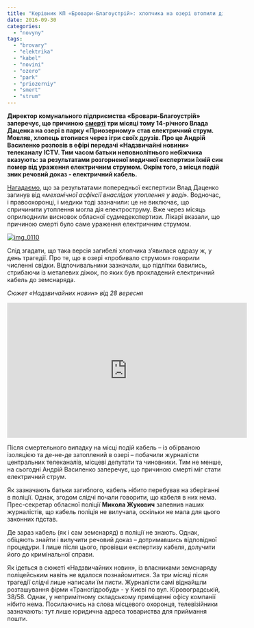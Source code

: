 ```yaml
---
title: "Керівник КП «Бровари-Благоустрій»: хлопчика на озері втопили діти, електрострум від земснаряда ні до чого – ВІДЕО"
date: 2016-09-30
categories: 
  - "novyny"
tags: 
  - "brovary"
  - "elektrika"
  - "kabel"
  - "novini"
  - "ozero"
  - "park"
  - "priozerniy"
  - "smert"
  - "strum"
---
```


**Директор комунального підприємства «Бровари-Благоустрій» заперечує, що причиною** [**смерті**](https://mpz.brovary.org/v-ozeri-na-pekarni-zagynula-dytyna-mozhlyvo-vdarylo-strumom-vid-zemsnaryadu/) **три місяці тому 14-річного Влада Даценка на озері в парку «Приозерному»** **став електричний струм. Мовляв, хлопець втопився через ігри своїх друзів. Про це Андрій Василенко розповів в ефірі передачі «Надзвичайні новини» телеканалу** **ICTV. Тим часом батьки неповнолітнього небіжчика вказують: за результатами розгорненої медичної експертизи їхній син помер від ураження електричним струмом. Окрім того, з місця подій зник речовий доказ - електричний кабель.**

[Нагадаємо](https://mpz.brovary.org/vynu-elektrostrumu-u-smerti-hlopchyka-obitsyayut-vstanovyty-azh-za-misyats-video/), що за результатами попередньої експертизи Влад Даценко загинув від «_механічної асфіксії внаслідок утоплення у воді_». Водночас, і правоохоронці, і медики тоді зазначили: це не виключає, що спричинити утоплення могла дія електроструму. Вже через місяць оприлюднили висновок обласної судмедекспертизи. Лікарі вказали, що причиною смерті було саме ураження електричним струмом.

[![img_0110](https://mpz.brovary.org/wp-content/uploads/2016/09/IMG_0110.jpg)](https://mpz.brovary.org/wp-content/uploads/2016/09/IMG_0110.jpg)

Слід згадати, що така версія загибелі хлопчика з’явилася одразу ж, у день трагедії. Про те, що в озері «пробивало струмом» говорили численні свідки. Відпочивальники зазначали, що підлітки бавились, стрибаючи із металевих діжок, по яких був прокладений електричний кабель до земснаряда.

_Сюжет «Надзвичайних новин» від 28 вересня_

<iframe src="https://www.youtube.com/embed/ZnPc4ZwE7zc" width="560" height="315" frameborder="0" allowfullscreen="allowfullscreen"></iframe>

Після смертельного випадку на місці подій кабель – із обірваною ізоляцією та де-не-де затоплений в озері – побачили журналісти центральних телеканалів, місцеві депутати та чиновники. Тим не менше, на сьогодні Андрій Василенко заперечує, що причиною смерті міг стати електричний струм.

Як зазначають батьки загиблого, кабель нібито перебував на зберіганні в поліції. Однак, згодом слідчі почали говорити, що кабеля в них нема. Прес-секретар обласної поліції **Микола Жукович** запевнив наших журналістів, що кабель поліція не вилучала, оскільки не мала для цього законних пдстав.

Де зараз кабель (як і сам земснаряд) в поліції не знають. Однак, обіцяють знайти і вилучити речовий доказ – дотримавшись відповідної процедури. І лише після цього, провівши експертизу кабеля, долучити його до кримінальної справи.

Як ідеться в сюжеті «Надзвичайних новин», із власниками земснаряду поліцейським навіть не вдалося познайомитися. За три місяці після трагедії слідчі лише написали їм листи. Журналісти самі віднайшли розташування фірми «Трансгідробуд» - у Києві по вул. Кіровоградській, 38/58. Однак, у непримітному складському приміщенні офісу компанії нібито нема. Посилаючись на слова місцевого охоронця, телевізійники зазначають: тут лише юридична адреса товариства для приймання пошти.

